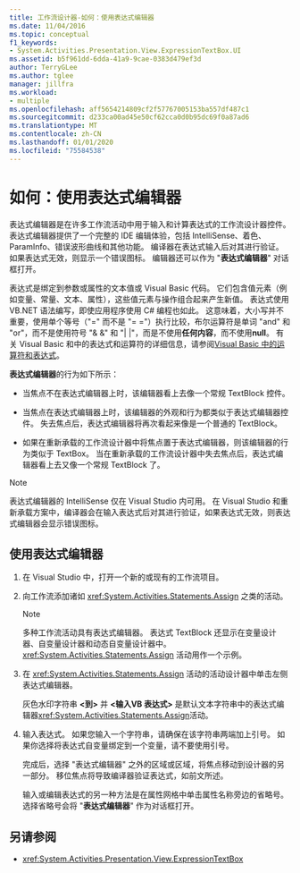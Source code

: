 ```yaml
---
title: 工作流设计器-如何：使用表达式编辑器
ms.date: 11/04/2016
ms.topic: conceptual
f1_keywords:
- System.Activities.Presentation.View.ExpressionTextBox.UI
ms.assetid: b5f961dd-6dda-41a9-9cae-0383d479ef3d
author: TerryGLee
ms.author: tglee
manager: jillfra
ms.workload:
- multiple
ms.openlocfilehash: aff5654214809cf2f57767005153ba557df487c1
ms.sourcegitcommit: d233ca00ad45e50cf62cca0d0b95dc69f0a87ad6
ms.translationtype: MT
ms.contentlocale: zh-CN
ms.lasthandoff: 01/01/2020
ms.locfileid: "75584538"
---
```

# <a name="how-to-use-the-expression-editor"></a>如何：使用表达式编辑器

表达式编辑器是在许多工作流活动中用于输入和计算表达式的工作流设计器控件。 表达式编辑器提供了一个完整的 IDE 编辑体验，包括 IntelliSense、着色、ParamInfo、错误波形曲线和其他功能。 编译器在表达式输入后对其进行验证。 如果表达式无效，则显示一个错误图标。 编辑器还可以作为 "**表达式编辑器**" 对话框打开。

表达式是绑定到参数或属性的文本值或 Visual Basic 代码。 它们包含值元素（例如变量、常量、文本、属性），这些值元素与操作组合起来产生新值。 表达式使用 VB.NET 语法编写，即使应用程序使用 C# 编程也如此。 这意味着，大小写并不重要，使用单个等号（"=" 而不是 "= ="）执行比较，布尔运算符是单词 "and" 和 "or"，而不是使用符号 "& &" 和 "| |"，而是不使用**任何内容**，而不使用**null**。 有关 Visual Basic 和中的表达式和运算符的详细信息，请参阅[Visual Basic 中的运算符和表达式](/previous-versions/visualstudio/visual-studio-2010/a1w3te48(v=vs.100))。

**表达式编辑器**的行为如下所示：

- 当焦点不在表达式编辑器上时，该编辑器看上去像一个常规 TextBlock 控件。

- 当焦点在表达式编辑器上时，该编辑器的外观和行为都类似于表达式编辑器控件。 失去焦点后，表达式编辑器将再次看起来像是一个普通的 TextBlock。

- 如果在重新承载的工作流设计器中将焦点置于表达式编辑器，则该编辑器的行为类似于 TextBox。 当在重新承载的工作流设计器中失去焦点后，表达式编辑器看上去又像一个常规 TextBlock 了。

> [!NOTE]
> 表达式编辑器的 IntelliSense 仅在 Visual Studio 内可用。 在 Visual Studio 和重新承载方案中，编译器会在输入表达式后对其进行验证，如果表达式无效，则表达式编辑器会显示错误图标。

## <a name="use-the-expression-editor"></a>使用表达式编辑器

1. 在 Visual Studio 中，打开一个新的或现有的工作流项目。

2. 向工作流添加诸如 <xref:System.Activities.Statements.Assign> 之类的活动。

    > [!NOTE]
    > 多种工作流活动具有表达式编辑器。 表达式 TextBlock 还显示在变量设计器、自变量设计器和动态自变量设计器中。 <xref:System.Activities.Statements.Assign> 活动用作一个示例。

3. 在 <xref:System.Activities.Statements.Assign> 活动的活动设计器中单击左侧表达式编辑器。

     灰色水印字符串 **\<到>** 并 **\<输入VB 表达式>** 是默认文本字符串中的表达式编辑器<xref:System.Activities.Statements.Assign>活动。

4. 输入表达式。 如果您输入一个字符串，请确保在该字符串两端加上引号。 如果你选择将表达式自变量绑定到一个变量，请不要使用引号。

     完成后，选择 "表达式编辑器" 之外的区域或区域，将焦点移动到设计器的另一部分。 移位焦点将导致编译器验证表达式，如前文所述。

     输入或编辑表达式的另一种方法是在属性网格中单击属性名称旁边的省略号。 选择省略号会将 "**表达式编辑器**" 作为对话框打开。

## <a name="see-also"></a>另请参阅

- <xref:System.Activities.Presentation.View.ExpressionTextBox>
